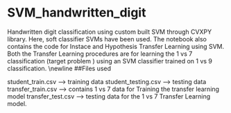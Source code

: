 # SVM_handwritten_digit
Handwritten digit classification using custom built SVM through CVXPY library. Here, soft classifier SVMs have been used. 
The notebook also contains the code for Instace and Hypothesis Transfer Learning using SVM. Both the Transfer Learning procedures are for learning 
the 1 vs 7 classification (target problem ) using an SVM classifier trained on 1 vs 9 classification. \newline
##Files used

student_train.csv  --> training data
student_testing.csv  --> testing data
transfer_train.csv  --> contains 1 vs 7 data for Training the transfer learning model
transfer_test.csv  --> testing data for the 1 vs 7 Transfer Learning model.

